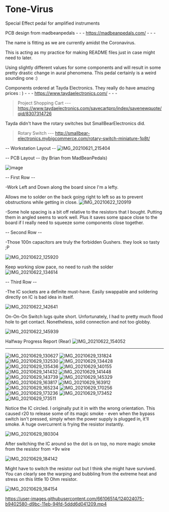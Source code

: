 # Tone-Virus
Special Effect pedal for amplified instruments

PCB design from madbeanpedals - - - https://madbeanpedals.com/ - - -

The name is fitting as we are currently amidst the Coronavirus.

This is acting as my practice for making README files just in case might need to later.

Using slightly different values for some components and will result in some pretty drastic change in aural phenomena. This pedal certainly is a weird sounding one :) 

Components ordered at Tayda Electronics. They really do have amazing prices : ) - - - https://www.taydaelectronics.com/ - - -

> Project Shopping Cart --- https://www.taydaelectronics.com/savecartpro/index/savenewquote/qid/8307314726

Tayda didn't have the rotary switches but SmallBearElectronics did.
> Rotary Switch --- http://smallbear-electronics.mybigcommerce.com/rotary-switch-miniature-1p8t/

-- Workstation Layout --
![IMG_20210621_215404](https://user-images.githubusercontent.com/66106514/122988479-caab8100-d36f-11eb-9101-7157977d134a.jpg)

-- PCB Layout -- (by Brian from MadBeanPedals)

![image](https://user-images.githubusercontent.com/66106514/122990435-edd73000-d371-11eb-9051-bfe8253e136f.png)

-- First Row --

-Work Left and Down along the board since I'm a lefty.

Allows me to solder on the back going right to left so as to prevent obstructions while getting in close.
![IMG_20210622_120919](https://user-images.githubusercontent.com/66106514/122988489-cbdcae00-d36f-11eb-8d23-b37d89496017.jpg)

-Some hole spacing is a bit off relative to the resistors that I bought. Putting them in angled seems to work well. Plus it saves some space close to the board if I really need to squeeze some components close together.

-- Second Row -- 

-Those 100n capacitors are truly the forbidden Gushers. they look so tasty ;P

![IMG_20210622_125920](https://user-images.githubusercontent.com/66106514/122988499-cda67180-d36f-11eb-86fc-17fa37f233ee.jpg)

Keep working slow pace, no need to rush the solder
![IMG_20210622_134614](https://user-images.githubusercontent.com/66106514/122988503-ced79e80-d36f-11eb-94ed-525658ddfe5f.jpg)

-- Third Row --

-The IC sockets are a definite must-have. Easily swappable and soldering directly on IC is bad idea in itself.

![IMG_20210622_142641](https://user-images.githubusercontent.com/66106514/122988509-d008cb80-d36f-11eb-9ef4-fb3f2eb6cdd8.jpg)

On-On-On Switch lugs quite short. Unfortunately, I had to pretty much flood hole to get contact. Nonetheless, solid connection and not too globby.

![IMG_20210622_145939](https://user-images.githubusercontent.com/66106514/122988518-d1d28f00-d36f-11eb-85b2-2572fad16b36.jpg)

Halfway Progress Report (Rear)
![IMG_20210622_154052](https://user-images.githubusercontent.com/66106514/122989188-866cb080-d370-11eb-817a-d8859f233904.jpg)

----------------------------------------------------------

![IMG_20210629_130627](https://user-images.githubusercontent.com/66106514/124023954-9746a300-d9bc-11eb-9b66-492498dbd85a.jpg)
![IMG_20210629_131824](https://user-images.githubusercontent.com/66106514/124023958-99106680-d9bc-11eb-9b83-5a55778a581a.jpg)
![IMG_20210629_132530](https://user-images.githubusercontent.com/66106514/124023963-9a419380-d9bc-11eb-9eb9-a1024f58012b.jpg)
![IMG_20210629_134428](https://user-images.githubusercontent.com/66106514/124023971-9b72c080-d9bc-11eb-908d-724af0808f68.jpg)
![IMG_20210629_135436](https://user-images.githubusercontent.com/66106514/124023977-9d3c8400-d9bc-11eb-955a-1b690a6d3949.jpg)
![IMG_20210629_140155](https://user-images.githubusercontent.com/66106514/124023982-9e6db100-d9bc-11eb-80bd-37fbcfcc5a43.jpg)
![IMG_20210629_141432](https://user-images.githubusercontent.com/66106514/124023990-a0d00b00-d9bc-11eb-9d07-ad1f6df13f61.jpg)
![IMG_20210629_141448](https://user-images.githubusercontent.com/66106514/124023998-a2013800-d9bc-11eb-8aeb-0f56b92994d3.jpg)
![IMG_20210629_143739](https://user-images.githubusercontent.com/66106514/124024005-a3cafb80-d9bc-11eb-8d8a-53ffc9511137.jpg)
![IMG_20210629_145329](https://user-images.githubusercontent.com/66106514/124024011-a4fc2880-d9bc-11eb-920d-a914dbb16c85.jpg)
![IMG_20210629_163817](https://user-images.githubusercontent.com/66106514/124024016-a62d5580-d9bc-11eb-8683-5bc92555cc6b.jpg)
![IMG_20210629_163912](https://user-images.githubusercontent.com/66106514/124024023-a7f71900-d9bc-11eb-8ed0-4a8cc5ccf11b.jpg)
![IMG_20210629_165234](https://user-images.githubusercontent.com/66106514/124024026-a9c0dc80-d9bc-11eb-94df-6730014a5c8d.jpg)
![IMG_20210629_170256](https://user-images.githubusercontent.com/66106514/124024030-aaf20980-d9bc-11eb-9bf1-6572d76016a4.jpg)
![IMG_20210629_173236](https://user-images.githubusercontent.com/66106514/124024034-acbbcd00-d9bc-11eb-8a75-dc68782e4729.jpg)
![IMG_20210629_173452](https://user-images.githubusercontent.com/66106514/124024045-ae859080-d9bc-11eb-997c-3fe7f26ee743.jpg)
![IMG_20210629_173511](https://user-images.githubusercontent.com/66106514/124024051-b2191780-d9bc-11eb-9376-a3b4fdce2082.jpg)

Notice the IC circled. I originally put it in with the wrong orientation. This caused r20 to release some of its magic smoke - even when the bypass switch isn't pressed, simply when the power supply is plugged in, it'll smoke. A huge overcurrent is frying the resistor instantly.

![IMG_20210629_180304](https://user-images.githubusercontent.com/66106514/124024058-b34a4480-d9bc-11eb-9fe5-913ac27302a4.jpg)

After switching the IC around so the dot is on top, no more magic smoke from the resistor from +9v wire

![IMG_20210629_184142](https://user-images.githubusercontent.com/66106514/124024064-b6453500-d9bc-11eb-83e5-ad78f822a682.jpg)

Might have to switch the resistor out but I think she might have survived. You can clearly see the warping and bubbling from the extreme heat and stress on this little 10 Ohm resistor.

![IMG_20210629_184154](https://user-images.githubusercontent.com/66106514/124024070-b7766200-d9bc-11eb-8c91-c5e41dc4a85f.jpg)

https://user-images.githubusercontent.com/66106514/124024075-b9402580-d9bc-11eb-94fd-5ddd6d041209.mp4



